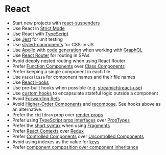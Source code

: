 # React

 * Start new projects with [react-suspenders]
 * Use React in [Strict Mode]
 * Use React with [TypeScript](../typescript/README.md)
 * Use [Jest](../testing-jest/README.md) for unit testing
 * Use [styled-components] for CSS-in-JS
 * Use [Apollo] with [code generation] when working with [GraphQL]
 * Use [React Router] for routing in SPAs
 * Avoid deeply nested routing when using React Router
 * Prefer [Function Components] over [Class Components]
 * Prefer keeping a single component in each file
 * Use `PascalCase` for component names and their file names
 * Use [React Hooks]
 * Use pre-built hooks when possible (e.g. [streamich/react-use])
 * Use [custom hooks] to encapsulate stateful logic outside a component
 * Avoid [Forwarding Refs]
 * Avoid [Higher-Order Components] and [recompose]. See hooks above as an alternative.
 * Prefer the `children` prop over [render props]
 * Prefer using [TypeScript prop interfaces] over [PropTypes]
 * Prefer the [short syntax] when using [Fragments]
 * Prefer [React Contexts] over [Redux]
 * Prefer [Controlled Components] over [Uncontrolled Components]
 * Avoid using indexes as the value for [keys]
 * Prefer [component composition over component inheritance]

[react-suspenders]: https://github.com/thoughtbot/react-suspenders
[Strict Mode]: https://reactjs.org/docs/strict-mode.html
[styled-components]: https://styled-components.com/
[React Hooks]: https://reactjs.org/docs/hooks-overview.html
[custom hooks]: https://reactjs.org/docs/hooks-overview.html#building-your-own-hooks
[streamich/react-use]: https://github.com/streamich/react-use
[Apollo]: https://www.apollographql.com/docs/react/
[code generation]: https://www.apollographql.com/docs/angular/features/developer-tooling/#apollo-codegen
[GraphQL]: https://graphql.org/
[Function Components]: https://reactjs.org/docs/components-and-props.tml
[Class Components]: https://reactjs.org/docs/react-component.html
[Forwarding Refs]: https://reactjs.org/docs/forwarding-refs.html
[Higher-Order Components]: https://reactjs.org/docs/higher-order-components.html
[recompose]: https://github.com/acdlite/recompose
[render props]: https://reactjs.org/docs/render-props.html
[TypeScript prop interfaces]: https://www.typescriptlang.org/docs/handbook/react-&-webpack.html#write-some-code
[PropTypes]: https://reactjs.org/docs/typechecking-with-proptypes.html
[short syntax]: https://reactjs.org/docs/fragments.html#short-syntax
[Fragments]: https://reactjs.org/docs/fragments.html
[React Contexts]: https://reactjs.org/docs/context.html
[Redux]: https://react-redux.js.org/
[Controlled Components]: https://reactjs.org/docs/forms.html#controlled-components
[Uncontrolled Components]: https://reactjs.org/docs/uncontrolled-components.html
[keys]: https://reactjs.org/docs/lists-and-keys.html#keys
[component composition over component inheritance]: https://reactjs.org/docs/composition-vs-inheritance.html
[React Router]: https://reacttraining.com/react-router/
